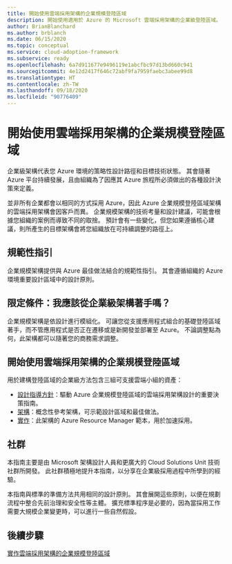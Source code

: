 ```yaml
---
title: 開始使用雲端採用架構的企業規模登陸區域
description: 開始使用適用於 Azure 的 Microsoft 雲端採用架構的企業級登陸區域。
author: BrianBlanchard
ms.author: brblanch
ms.date: 06/15/2020
ms.topic: conceptual
ms.service: cloud-adoption-framework
ms.subservice: ready
ms.openlocfilehash: 6a7d911677e9496119e1abcfbc97d13bd660c941
ms.sourcegitcommit: 4e12d2417f646c72abf9fa7959faebc3abee99d8
ms.translationtype: HT
ms.contentlocale: zh-TW
ms.lasthandoff: 09/18/2020
ms.locfileid: "90776409"
---
```

# <a name="start-with-cloud-adoption-framework-enterprise-scale-landing-zones"></a>開始使用雲端採用架構的企業規模登陸區域

企業級架構代表您 Azure 環境的策略性設計路徑和目標技術狀態。 其會隨著 Azure 平台持續發展，且由組織為了因應其 Azure 旅程所必須做出的各種設計決策來定義。

並非所有企業都會以相同的方式採用 Azure，因此 Azure 企業規模登陸區域架構的雲端採用架構會因客戶而異。 企業規模架構的技術考量和設計建議，可能會根據您組織的案例而導致不同的取捨。 預計會有一些變化，但您如果遵循核心建議，則所產生的目標架構會將您組織放在可持續調整的路徑上。

## <a name="prescriptive-guidance"></a>規範性指引

企業規模架構提供與 Azure 最佳做法結合的規範性指引。 其會遵循組織的 Azure 環境重要設計區域中的設計原則。

## <a name="qualifiers-should-i-start-with-enterprise-scale"></a>限定條件：我應該從企業級架構著手嗎？

企業規模架構是依設計進行模組化。 可讓您從支援應用程式組合的基礎登陸區域著手，而不管應用程式是否正在遷移或是新開發並部署至 Azure。 不論調整點為何，此架構都可以隨著您的商務需求調整。

## <a name="start-with-a-cloud-adoption-framework-enterprise-scale-landing-zone"></a>開始使用雲端採用架構的企業規模登陸區域

用於建構登陸區域的企業級方法包含三組可支援雲端小組的資產：

- [設計指導方針](./design-guidelines.md)：驅動 Azure 企業規模登陸區域的雲端採用架構設計的重要決策指南。
- [架構](./architecture.md)：概念性參考架構，可示範設計區域和最佳做法。
- [實作](./implementation.md)：此架構的 Azure Resource Manager 範本，用於加速採用。

<!-- TODO: Reinstate once template.md is ready.
- [Template](./template.md): A documentation template to quickly capture decisions and any deviation from the suggested architecture or implementation.
-->

## <a name="community"></a>社群

<!-- docutune:ignore "Cloud Solutions Unit" -->

本指南主要是由 Microsoft 架構設計人員和更廣大的 Cloud Solutions Unit 技術社群所開發。 此社群積極地提升本指南，以分享在企業級採用過程中所學到的經驗。

本指南與標準的準備方法共用相同的設計原則。 其會展開這些原則，以便在規劃流程中整合先前治理和安全性等主體。 擴充標準程序是必要的，因為當採用工作需要大規模企業變更時，可以進行一些自然假設。

## <a name="next-steps"></a>後續步驟

[實作雲端採用架構的企業規模登陸區域](./implementation.md)
